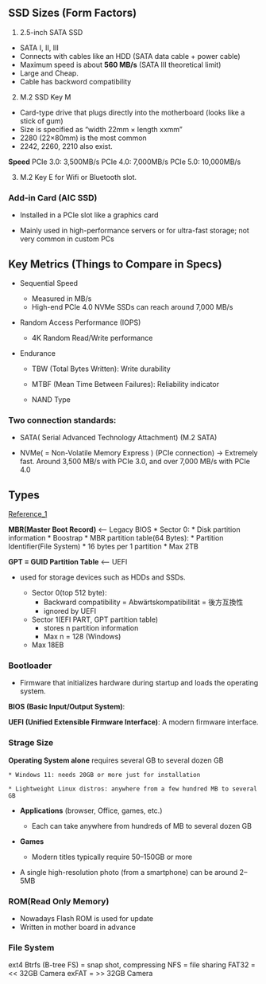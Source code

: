 ## SSD Sizes (Form Factors)

1. 2.5-inch SATA SSD
* SATA I, II, III
* Connects with cables like an HDD (SATA data cable + power cable)
* Maximum speed is about **560 MB/s** (SATA III theoretical limit)
* Large and Cheap.
* Cable has backword compatibility

2. M.2 SSD Key M

* Card-type drive that plugs directly into the motherboard (looks like a stick of gum)
* Size is specified as “width 22mm × length xxmm”
* 2280 (22×80mm) is the most common
* 2242, 2260, 2210 also exist.

**Speed**
PCIe 3.0: 3,500MB/s 
PCIe 4.0: 7,000MB/s
PCIe 5.0: 10,000MB/s

3. M.2 Key E
for Wifi or Bluetooth slot.


### Add-in Card (AIC SSD)

* Installed in a PCIe slot like a graphics card

* Mainly used in high-performance servers or for ultra-fast storage; not very common in custom PCs

## Key Metrics (Things to Compare in Specs)

* Sequential Speed
    * Measured in MB/s
    * High-end PCIe 4.0 NVMe SSDs can reach around 7,000 MB/s

* Random Access Performance (IOPS)
    * 4K Random Read/Write performance

* Endurance

    * TBW (Total Bytes Written): Write durability

    * MTBF (Mean Time Between Failures): Reliability indicator

    * NAND Type

### Two connection standards:

* SATA( Serial Advanced Technology Attachment) (M.2 SATA)

* NVMe( = Non-Volatile Memory Express ) (PCIe connection) → Extremely fast. Around 3,500 MB/s with PCIe 3.0, and over 7,000 MB/s with PCIe 4.0

## Types
[Reference_1](https://milestone-of-se.nesuke.com/sv-basic/architecture/mbr-gpt/)

**MBR(Master Boot Record)** <-- Legacy BIOS
    * Sector 0:
        * Disk partition information
        * Boostrap
        * MBR partition table(64 Bytes):
            * Partition Identifier(File System)
            * 16 bytes per 1 partition
    * Max 2TB

**GPT = GUID Partition Table** <-- UEFI
* used for storage devices such as HDDs and SSDs.
     
    * Sector 0(top 512 byte): 
        * Backward compatibility = Abwärtskompatibilität = 後方互換性
        * ignored by UEFI
    * Sector 1(EFI PART, GPT partition table)
        * stores n partition information
        * Max n = 128 (Windows)
    * Max 18EB

### Bootloader
* Firmware that initializes hardware during startup and loads the operating system.

**BIOS (Basic Input/Output System)**: 

**UEFI (Unified Extensible Firmware Interface)**: 
A modern firmware interface.

### Strage Size

**Operating System alone** requires several GB to several dozen GB

    * Windows 11: needs 20GB or more just for installation

    * Lightweight Linux distros: anywhere from a few hundred MB to several GB

* **Applications** (browser, Office, games, etc.)

    * Each can take anywhere from hundreds of MB to several dozen GB

* **Games**

    * Modern titles typically require 50–150GB or more

* A single high-resolution photo (from a smartphone) can be around 2–5MB


### ROM(Read Only Memory)

* Nowadays Flash ROM is used for update
* Written in mother board in advance


### File System
ext4
Btrfs (B-tree FS) = snap shot,  compressing
NFS = file sharing
FAT32 = << 32GB Camera
exFAT = >> 32GB Camera

